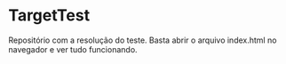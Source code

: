 # TargetTest
Repositório com a resolução do teste. Basta abrir o arquivo index.html no navegador e ver tudo funcionando.
